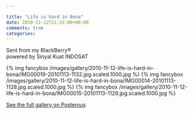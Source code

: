 ```yaml
---

title: "Life is hard in Bona"
date: 2010-11-12T21:31:00+00:00
comments: true
categories: 
---
```


Sent from my BlackBerry® \
powered by Sinyal Kuat INDOSAT

{% img fancybox /images/gallery/2010-11-12-life-is-hard-in-bona/IMG00019-20101113-1132.jpg.scaled.1000.jpg %}
{% img fancybox /images/gallery/2010-11-12-life-is-hard-in-bona/IMG00014-20101113-1128.jpg.scaled.1000.jpg %}
{% img fancybox /images/gallery/2010-11-12-life-is-hard-in-bona/IMG00015-20101113-1129.jpg.scaled.1000.jpg %}

[See the full gallery on
Posterous](http://jarbouvic.posterous.com/life-is-hard-in-bona)
